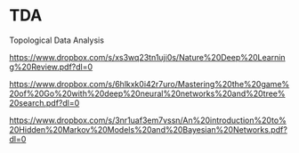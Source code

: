 # TDA
Topological Data Analysis

https://www.dropbox.com/s/xs3wq23tn1uji0s/Nature%20Deep%20Learning%20Review.pdf?dl=0

https://www.dropbox.com/s/6hlkxk0i42r7uro/Mastering%20the%20game%20of%20Go%20with%20deep%20neural%20networks%20and%20tree%20search.pdf?dl=0

https://www.dropbox.com/s/3nr1uaf3em7vssn/An%20introduction%20to%20Hidden%20Markov%20Models%20and%20Bayesian%20Networks.pdf?dl=0

